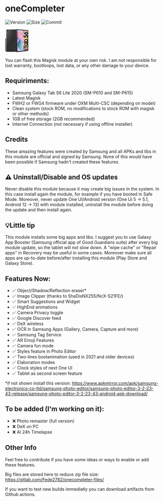# oneCompleter

![Version](https://img.shields.io/github/v/release/Fede2782/oneCompleter?style=flat"/>)
![Size](https://img.shields.io/github/repo-size/Fede2782/oneCompleter?style=flat"/>)
![Commit](https://img.shields.io/github/last-commit/Fede2782/oneCompleter/stable?style=flat-square"/>)

<img src="https://github.com/Fede2782/oneCompleter/blob/stable/img/Clipped_image_20230619_182601.png?raw=true"  width="15%" height="15%">

You can flash this Magisk module at your own risk. I am not responsible for lost warranty, bootloops, lost data, or any other damage to your device.

## Requiriments:
- Samsung Galaxy Tab S6 Lite 2020 (SM-P610 and SM-P615)
- Latest Magisk
- FWH2 or FWG4 firmware under OXM Multi-CSC (depending on model)
- Clean system (stock ROM, no modifications to stock ROM with magisk or other methods)
- 1GB of free storage (2GB recommended)
- Internet Connection (not necessary if using offline installer)

## Credits
These amazing features were created by Samsung and all APKs and libs in this module are official and signed by Samsung. None of this would have been possible if Samsung hadn't created these features.

## ⚠️ Uninstall/Disable and OS updates
Never disable this module because it may create big issues in the system. In this case install again the module, for example if you have booted in Safe Mode. Moreover, never update One UI/Android version (One Ui 5 -> 5.1, Android 12 -> 13) with module installed, uninstall the module before doing the update and then install again. 

## 💡Little tip

This module installs some big apps and libs. I suggest you to use Galaxy App Booster (Samsung official app of Good Guardians suite) after every big module update, so the tablet will not slow down. A "wipe cache" or "Repair apps" in Recovery may be useful in some cases. Moreover make sure all apps are up-to-date before/after installing this module (Play Store and Galaxy Store).

## Features Now:

- ✅️ Object/Shadow/Reflection eraser* 
- ✅️ Image Clipper (thanks to ShaDisNX255/NcX-S21FE/) 
- ✅️ Smart Suggestions and Widget 
- ✅️ HighEnd animations 
- ✅️ Camera Privacy toggle 
- ✅️ Google Discover feed 
- ✅️ DeX wireless 
- ✅️ OCR in Samsung Apps (Gallery, Camera, Capture and more) 
- ✅️ Samsung Tag Service 
- ✅️ AR Emoji Features 
- ✅️ Camera fun mode
- ✅️ Styles feature in Photo Editor 
- ✅️ Two-lines bootanimation (used in 2021 and older devices) 
- ✅️ Elaboration modes 
- ✅️ Clock styles of next One UI 
- ✅️ Tablet as second screen feature

*if not shown install this version: https://www.apkmirror.com/apk/samsung-electronics-co-ltd/samsung-photo-editor/samsung-photo-editor-3-2-23-43-release/samsung-photo-editor-3-2-23-43-android-apk-download/

## To be added (I'm working on it):
- ❌️ Photo remaster (full version)
- ❌️ DeX on PC
- ❌️ AI 24h Timelapse

## Other Info
Feel free to contribute if you have some ideas or ways to enable or add these features.

Big files are stored here to reduce zip file size: https://gitlab.com/Fede2782/onecompleter-files/

If you want to test new builds immediatly you can download artifacts from Github actions.
